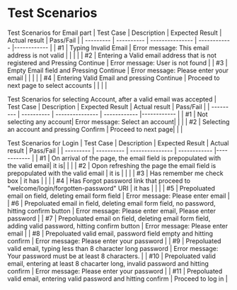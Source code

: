 # Test Scenarios

Test Scenarios for Email part
| Test Case | Description | Expected Result | Actual result | Pass/Fail |
| --------- | ---------- | --------------- | ------------ |------------ |
| #1 | Typing Invalid Email | Error message: This email address is not valid  | | | |
| #2 | Entering a Valid email address that is not registered and Pressing Continue | Error message: User is not found |
| #3 | Empty Email field and Pressing  Continue | Error message: Please enter your email |  |  | |
| #4 | Entering Valid Email and pressing  Continue | Proceed to next page to select accounts |  |  | |


Test Scenarios for selecting Account, after a valid email was accepted
| Test Case | Description |  Expected Result | Actual result | Pass/Fail |
| --------- | ---------- | --------------- | ------------ |------------ |
| #1 | Not selecting any account| Error message: Select an account| | |
| #2 | Selecting an account and pressing Confirm | Proceed to next page| | |


Test Scenarios for Login
| Test Case | Description |  Expected Result | Actual result | Pass/Fail |
| --------- | ---------- | --------------- | ------------ |------------ |
| #1 | On arrival of the page, the email field is prepopulated with the valid email|  it is| | |
| #2 | Opon refreshing the page the email field is prepopulated with the valid email  | it is | | |
| #3 | Has remember me check box | it has  | | |
| #4 | Has Forgot password link that proceed to "welcome/login/forgotten-password" URI | it has | | |
| #5 | Prepoluated email on field, deleting email form field | Error message: Please enter email |
| #6 | Prepoluated email in field, deleting email form field, no password, hitting confirm button | Error message: Please enter email, Please enter password |
| #7 | Prepoluated email on field, deleting email form field, adding valid password, hitting confirm button | Error message: Please enter email |
| #8 | Prepoluated valid email, password field empty and hitting confirm | Error message: Please enter your password |
| #9 | Prepoluated valid email, typing less than 8 character long password | Error message: Your password must be at least 8 characters. |
| #10 | Prepoluated valid email, entering at least 8 chacarter long, invalid password and hitting confirm | Error message: Please enter your password |
| #11 | Prepoluated valid email, entering valid password and hitting confirm | Proceed to log in |
